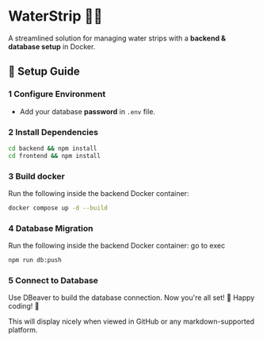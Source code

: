 # **WaterStrip** 🌊💧  

A streamlined solution for managing water strips with a **backend & database setup** in Docker.  

## 🚀 **Setup Guide**  

### **1 Configure Environment**  
- Add your database **password** in `.env` file.  

### **2 Install Dependencies**  
```sh
cd backend && npm install
cd frontend && npm install
```

### **3 Build docker**
Run the following inside the backend Docker container:
```sh
docker compose up -d --build
```

### **4 Database Migration**
Run the following inside the backend Docker container:
go to exec
```sh
npm run db:push
```
### **5 Connect to Database**
Use DBeaver to build the database connection.
Now you're all set! 🎯 Happy coding! 🚀


This will display nicely when viewed in GitHub or any markdown-supported platform.

